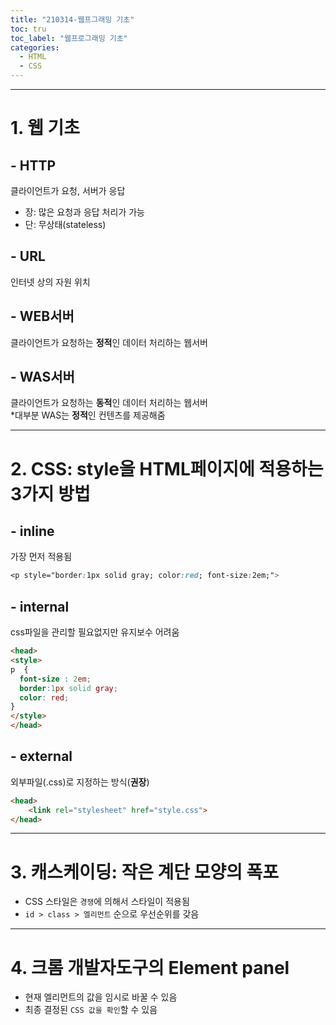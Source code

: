 ```yaml
---
title: "210314-웹프그래밍 기초"
toc: tru
toc_label: "웹프로그래밍 기초"
categories:
  - HTML
  - CSS
---
```


---

# 1. 웹 기초

## - HTTP

클라이언트가 요청, 서버가 응답  
- 장: 많은 요청과 응답 처리가 가능  
- 단: 무상태(stateless)

## - URL

인터넷 상의 자원 위치  

## - WEB서버

클라이언트가 요청하는 **정적**인 데이터 처리하는 웹서버  

## - WAS서버 
클라이언트가 요청하는 **동적**인 데이터 처리하는 웹서버  
\*대부분 WAS는 **정적**인 컨텐츠를 제공해줌  

---

# 2. CSS: style을 HTML페이지에 적용하는 3가지 방법

## - inline

가장 먼저 적용됨  

```CSS
<p style="border:1px solid gray; color:red; font-size:2em;">
```  

## - internal

css파일을 관리할 필요없지만 유지보수 어려움  

```html
<head>
<style>
p  {
  font-size : 2em;
  border:1px solid gray;
  color: red;
}
</style>
</head>
```  

## - external

외부파일(.css)로 지정하는 방식(**권장**) 

```html
<head>
	<link rel="stylesheet" href="style.css">
</head>
```  

---

# 3. 캐스케이딩: 작은 계단 모양의 폭포  
- CSS 스타일은 `경쟁`에 의해서 스타일이 적용됨  
- `id > class > 엘리먼트` 순으로 우선순위를 갖음

---

# 4. 크롬 개발자도구의 Element panel  
- 현재 엘리먼트의 값을 임시로 바꿀 수 있음  
- 최종 결정된 `CSS 값을 확인`할 수 있음

